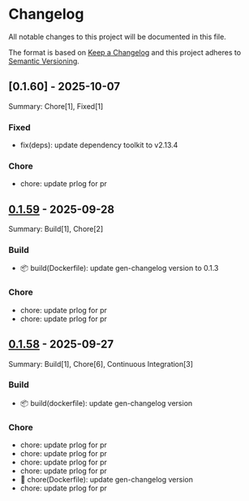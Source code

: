 <!-- LTex: Enabled=false -->
# Changelog

All notable changes to this project will be documented in this file.

The format is based on [Keep a Changelog](https://keepachangelog.com/en/1.0.0/) and this project adheres to [Semantic Versioning](https://semver.org/spec/v2.0.0.html).

## [0.1.60] - 2025-10-07

Summary: Chore[1], Fixed[1]

### Fixed

 - fix(deps): update dependency toolkit to v2.13.4

### Chore

 - chore: update prlog for pr

## [0.1.59] - 2025-09-28

Summary: Build[1], Chore[2]

### Build

 - 📦 build(Dockerfile): update gen-changelog version to 0.1.3

### Chore

 - chore: update prlog for pr
 - chore: update prlog for pr

## [0.1.58] - 2025-09-27

Summary: Build[1], Chore[6], Continuous Integration[3]

### Build

 - 📦 build(dockerfile): update gen-changelog version

### Chore

 - chore: update prlog for pr
 - chore: update prlog for pr
 - chore: update prlog for pr
 - chore: update prlog for pr
 - 🔧 chore(Dockerfile): update gen-changelog version
 - chore: update prlog for pr

[Unreleased]: https://github.com/jerus-org/ci-container/compare/v0.1.59...HEAD
[0.1.59]: https://github.com/jerus-org/ci-container/compare/v0.1.58...v0.1.59
[0.1.58]: https://github.com/jerus-org/ci-container/compare/v0.1.57...v0.1.58

